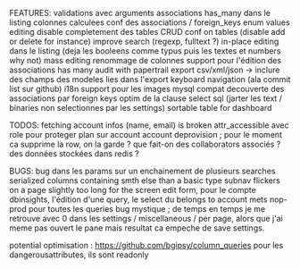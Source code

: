 FEATURES:
validations avec arguments
associations has_many dans le listing
colonnes calculees
conf des associations / foreign_keys
enum values editing
disable completement des tables
CRUD conf on tables (disable add or delete for instance)
improve search (regexp, fulltext ?)
in-place editing dans le listing (deja les booleens comme typus puis les textes et numbers why not)
mass editing
renommage de colonnes
support pour l'édition des associations has many
audit with papertrail
export csv/xml/json
  -> inclure des champs des modeles lies dans l'export
keyboard navigation (ala commit list sur github)
i18n
support pour les images
mysql compat
decouverte des associations par foreign keys
optim de la clause select sql (jarter les text / binaries non selectionnes par les settings)
sortable table for dashboard

TODOS:
fetching account infos (name, email) is broken
attr_accessible avec role pour proteger plan sur account
account deprovision ; pour le moment ca supprime la row, on la garde ? que fait-on des collaborators associés ? des données stockées dans redis ?


BUGS:
bug dans les params sur un enchainement de plusieurs searches
serialized columns containing smth else than a basic type
subnav flickers on a page slightly too long for the screen 
edit form, pour le compte dbinsights, l'édition d'une query, le select du belongs to account mets nop-prod pour toutes les queries
bug mystique ; de temps en temps je me retrouve avec 0 dans les settings / miscellaneous / per page, alors que j'ai meme pas ouvert le pane mais resultat ca empeche de save settings.

potential optimisation : https://github.com/bgipsy/column_queries
pour les dangerousattributes, ils sont readonly
